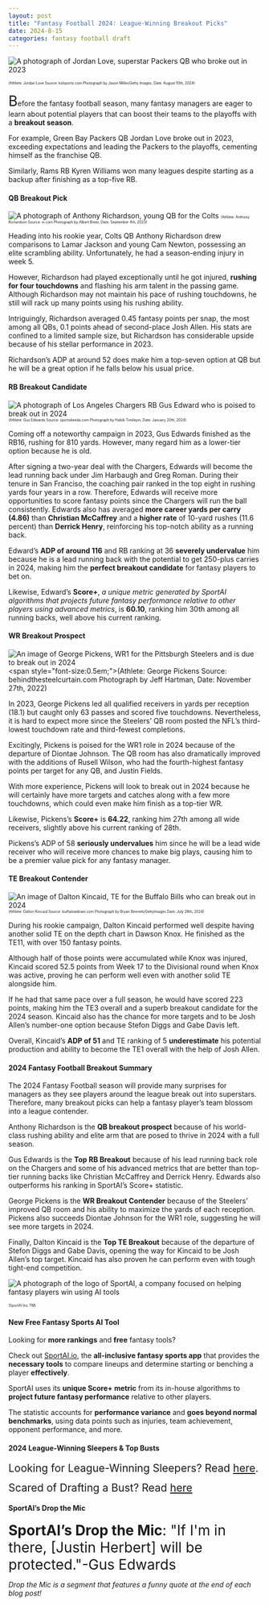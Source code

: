 ```yaml
---
layout: post
title: "Fantasy Football 2024: League-Winning Breakout Picks"
date: 2024-8-15
categories: fantasy football draft
---
```

![A photograph of Jordan Love, superstar Packers QB who broke out in 2023](https://kslsports.com/wp-content/uploads/2023/11/Jordan-Love-Green-Bay-Packers-NBA.jpg)

<span style="font-size:0.5em;">(Athlete: Jordan Love Source: kslsports.com Photograph by Jason Miller/Getty Images, Date: August 10th, 2024)</span>

<span style="font-size:2em;">B</span>efore the fantasy football season, many fantasy managers are eager to learn about potential players that can boost their teams to the playoffs with a **breakout season**.

For example, Green Bay Packers QB Jordan Love broke out in 2023, exceeding expectations and leading the Packers to the playoffs, cementing himself as the franchise QB. 

Similarly, Rams RB Kyren Williams won many leagues despite starting as a backup after finishing as a top-five RB. 

#### QB Breakout Pick 

![A photograph of Anthony Richardson, young QB for the Colts](https://www.si.com/.image/ar_4:3%2Cc_fill%2Ccs_srgb%2Cfl_progressive%2Cq_auto:good%2Cw_1200/MjAwNTQ3OTU2ODQyMDQ2ODQw/anthony-richardson-colts-promo-1.jpg)
<span style="font-size:0.5em;">(Athlete: Anthony Richardson Source: si.com Photograph by Albert Breer, Date: September 4th, 2023)</span>

Heading into his rookie year, Colts QB Anthony Richardson drew comparisons to Lamar Jackson and young Cam Newton, possessing an elite scrambling ability. Unfortunately, he had a season-ending injury in week 5. 

However, Richardson had played exceptionally until he got injured, **rushing for four touchdowns** and flashing his arm talent in the passing game. Although Richardson may not maintain his pace of rushing touchdowns, he still will rack up many points using his rushing ability. 
	
Intriguingly, Richardson averaged 0.45 fantasy points per snap, the most among all QBs, 0.1 points ahead of second-place Josh Allen. His stats are confined to a limited sample size, but Richardson has considerable upside because of his stellar performance in 2023. 

Richardson’s ADP at around 52 does make him a top-seven option at QB but he will be a great option if he falls below his usual price. 	

#### RB Breakout Candidate  

![A photograph of Los Angeles Chargers RB Gus Edward who is poised to break out in 2024](https://staticg.sportskeeda.com/editor/2024/01/ccdf4-17057809096105-1920.jpg)
<span style="font-size:0.5em;">(Athlete: Gus Edwards Source: sportskeeda.com Photograph by Habib Timileyin, Date: January 20th, 2024)</span>

Coming off a noteworthy campaign in 2023, Gus Edwards finished as the RB16, rushing for 810 yards. However, many regard him as a lower-tier option because he is old. 

After signing a two-year deal with the Chargers, Edwards will become the lead running back under Jim Harbaugh and Greg Roman. During their tenure in San Franciso, the coaching pair ranked in the top eight in rushing yards four years in a row. 
Therefore, Edwards will receive more opportunities to score fantasy points since the Chargers will run the ball consistently. Edwards also has averaged **more career yards per carry (4.86)** than **Christian McCaffrey** and a **higher rate** of 10-yard rushes (11.6 percent) than **Derrick Henry**, reinforcing his top-notch ability as a running back. 

Edward’s **ADP of around 116** and RB ranking at 36 **severely undervalue** him because he is a lead running back with the potential to get 250-plus carries in 2024, making him the **perfect breakout candidate** for fantasy players to bet on. 

Likewise, Edward’s **Score+**, *a unique metric generated by SportAI algorithms that projects future fantasy performance relative to other players using advanced metrics*,  is **60.10**, ranking him 30th among all running backs, well above his current ranking. 


#### WR Breakout Prospect 

![An image of George Pickens, WR1 for the Pittsburgh Steelers and is due to break out in 2024](https://cdn.vox-cdn.com/thumbor/LpepUaVTIkZCk4aQcMQ1z4DyWw0=/0x0:2348x3000/1200x800/filters:focal(1105x654:1479x1028)/cdn.vox-cdn.com/uploads/chorus_image/image/71678392/1419504032.0.jpg)
<span style="font-size:0.5em;">(Athlete: George Pickens Source: behindthesteelcurtain.com Photograph by Jeff Hartman,  Date: November 27th, 2022)</span>

In 2023, George Pickens led all qualified receivers in yards per reception (18.1) but caught only 63 passes and scored five touchdowns. Nevertheless, it is hard to expect more since the Steelers’ QB room posted the NFL’s third-lowest touchdown rate and third-fewest completions. 

Excitingly, Pickens is poised for the WR1 role in 2024 because of the departure of Diontae Johnson. The QB room has also dramatically improved with the additions of Rusell Wilson, who had the fourth-highest fantasy points per target for any QB, and Justin Fields. 

With more experience, Pickens will look to break out in 2024 because he will certainly have more targets and catches along with a few more touchdowns, which could even make him finish as a top-tier WR. 

Likewise, Pickens’s **Score+** is **64.22**, ranking him 27th among all wide receivers, slightly above his current ranking of 28th. 

Pickens’s ADP of 58 **seriously undervalues** him since he will be a lead wide receiver who will receive more chances to make big plays, causing him to be a premier value pick for any fantasy manager. 

#### TE Breakout Contender 

![An image of Dalton Kincaid, TE for the Buffalo Bills who can break out in 2024](https://images2.minutemediacdn.com/image/upload/c_crop,w_7636,h_4295,x_0,y_306/c_fill,w_2160,ar_16:9,f_auto,q_auto,g_auto/images%2FGettyImages%2Fmmsport%2F16%2F01j3wx0frdaxzb02vzsn.jpg)
<span style="font-size:0.5em;">(Athlete: Dalton Kincaid Source: buffalowdown.com Photograph by Bryan Bennett/GettyImages Date: July 28th, 2024)</span>

During his rookie campaign, Dalton Kincaid performed well despite having another solid TE on the depth chart in Dawson Knox. He finished as the TE11, with over 150 fantasy points. 

Although half of those points were accumulated while Knox was injured, Kincaid scored 52.5 points from Week 17 to the Divisional round when Knox was active, proving he can perform well even with another solid TE alongside him. 

If he had that same pace over a full season, he would have scored 223 points, making him the TE3 overall and a superb breakout candidate for the 2024 season. Kincaid also has the chance for more targets and to be Josh Allen’s number-one option because Stefon Diggs and Gabe Davis left. 

Overall, Kincaid’s **ADP of 51** and TE ranking of 5 **underestimate** his potential production and ability to become the TE1 overall with the help of Josh Allen. 


#### 2024 Fantasy Football Breakout Summary 

The 2024 Fantasy Football season will provide many surprises for managers as they see players around the league break out into superstars. Therefore, many breakout picks can help a fantasy player’s team blossom into a league contender. 

Anthony Richardson is the **QB breakout prospect** because of his world-class rushing ability and elite arm that are posed to thrive in 2024 with a full season. 

Gus Edwards is the **Top RB Breakout** because of his lead running back role on the Chargers and some of his advanced metrics that are better than top-tier running backs like Christian McCaffrey and Derrick Henry. Edwards also outperforms his ranking in SportAI’s Score+ statistic. 

George Pickens is the **WR Breakout Contender** because of the Steelers’ improved QB room and his ability to maximize the yards of each reception. Pickens also succeeds Diontae Johnson for the WR1 role, suggesting he will see more targets in 2024. 

Finally, Dalton Kincaid is the **Top TE Breakout** because of the departure of Stefon Diggs and Gabe Davis, opening the way for Kincaid to be Josh Allen’s top target. Kincaid has also proven he can perform even with tough tight-end competition. 

![A photograph of the logo of SportAI, a company focused on helping fantasy players win using AI tools](https://miro.medium.com/v2/resize:fit:908/format:webp/0*XJQxNj4js71Q1nRN) 

<span style="font-size:0.5em;">(SportAI Inc *TM*)</span>

#### New Free Fantasy Sports AI Tool

Looking for **more rankings** and **free** fantasy tools? 

Check out [SportAI.io](https://sportai.io/), the **all-inclusive fantasy sports app** that provides the **necessary tools** to compare lineups and determine starting or benching a player **effectively**. 

SportAI uses its **unique Score+ metric** from its in-house algorithms to **project future fantasy performance** relative to other players. 

The statistic accounts for **performance variance** and **goes beyond normal benchmarks**, using data points such as injuries, team achievement, opponent performance, and more.

#### 2024 League-Winning Sleepers & Top Busts

<span style="font-size:1.5em;">Looking for League-Winning Sleepers? Read [here](https://sportai.io/fantasy/football/draft/2024/08/02/NFL-Fantasy-Football-League-Winning-Breakouts-Sleepers.html). </span>

<span style="font-size:1.5em;">Scared of Drafting a Bust? Read [here](https://sportai.io/fantasy/football/draft/2024/08/09/NFL-Fantasy-Football-Top-Busts-Overpays-Underperformers-Overvalued-Players.html)</span>

#### SportAI’s Drop the Mic 
<span style="font-size:2em;">**SportAI’s Drop the Mic**: "If I'm in there, [Justin Herbert] will be protected."-Gus Edwards </span>

*Drop the Mic is a segment that features a funny quote at the end of each blog post!*

